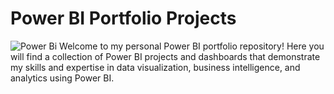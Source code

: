 # Power BI Portfolio Projects
![Power Bi](https://img.shields.io/badge/power_bi-F2C811?style=for-the-badge&logo=powerbi&logoColor=black)
Welcome to my personal Power BI portfolio repository! Here you will find a collection of Power BI projects and dashboards that demonstrate my skills and expertise in data visualization, business intelligence, and analytics using Power BI. 
